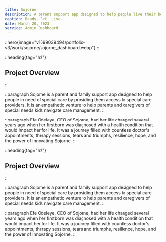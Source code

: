 ```yaml
---
title: Sojorne
description: A parent support app designed to help people live their best lives by coordinating tasks that rob them of time and mental space to enjoy their parenting journey
caption: Ready. Set. Live.
date: March 20, 2023
service: Admin Dashboard
---
```



::hero{image="v1699039494/portfolio-v3/work/sojorne/sojorne_dashboard.webp"}
::

::heading{tag="h2"}
## Project Overview
::

::paragraph
Sojorne is a parent and family support app designed to help people in need of special care by providing them access to special care providers.
It is an empathetic venture to help parents and caregivers of special needs kids navigate care management.
::

::paragraph
Efe Odeleye, CEO of Sojorne, had her life changed several years ago when her firstborn was diagnosed with a health condition that would impact her for life.
It was a journey filled with countless doctor's appointments, therapy sessions, tears and triumphs, resilience, hope, and the power of innovating Sojorne.
::


::heading{tag="h2"}
## Project Overview
::

::paragraph
Sojorne is a parent and family support app designed to help people in need of special care by providing them access to special care providers.
It is an empathetic venture to help parents and caregivers of special needs kids navigate care management.
::

::paragraph
Efe Odeleye, CEO of Sojorne, had her life changed several years ago when her firstborn was diagnosed with a health condition that would impact her for life.
It was a journey filled with countless doctor's appointments, therapy sessions, tears and triumphs, resilience, hope, and the power of innovating Sojorne.
::